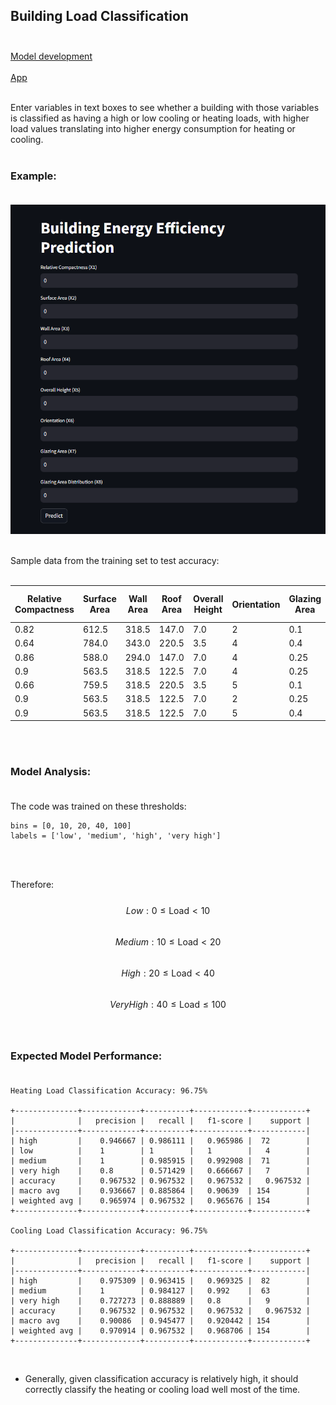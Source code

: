 ## Building Load Classification<br><br>
[Model development](https://github.com/JeffM-Code/PortfolioWork/tree/main/ML/BuildingEnergyEfficiency)<br><br>
[App](https://buildingloadclassifiermodel.streamlit.app/)<br><br>

Enter variables in text boxes to see whether a building with those variables is classified as having a high or low cooling or heating loads, with higher load values translating into higher energy consumption for heating or cooling.<br><br>

### Example:<br><br>
<img src="example.png" alt="example" width="650"/><br><br>

Sample data from the training set to test accuracy:<br><br>

| Relative Compactness | Surface Area | Wall Area | Roof Area | Overall Height | Orientation | Glazing Area | Glazing Area Distribution | Heating Load | Cooling Load |
|----------------------|--------------|-----------|-----------|----------------|-------------|--------------|---------------------------|--------------|--------------|
| 0.82                 | 612.5        | 318.5     | 147.0     | 7.0            | 2           | 0.1          | 1                         | 23.53        | 27.31        |
| 0.64                 | 784.0        | 343.0     | 220.5     | 3.5            | 4           | 0.4          | 2                         | 18.9         | 22.09        |
| 0.86                 | 588.0        | 294.0     | 147.0     | 7.0            | 4           | 0.25         | 2                         | 29.27        | 29.9         |
| 0.9                  | 563.5        | 318.5     | 122.5     | 7.0            | 4           | 0.25         | 1                         | 32.84        | 32.71        |
| 0.66                 | 759.5        | 318.5     | 220.5     | 3.5            | 5           | 0.1          | 4                         | 11.43        | 14.83        |
| 0.9                  | 563.5        | 318.5     | 122.5     | 7.0            | 2           | 0.25         | 2                         | 32.46        | 35.56        |
| 0.9                  | 563.5        | 318.5     | 122.5     | 7.0            | 5           | 0.4          | 1                         | 35.96        | 40.99        |


<br><br>

### Model Analysis:<br><br>
The code was trained on these thresholds:

```
bins = [0, 10, 20, 40, 100]
labels = ['low', 'medium', 'high', 'very high']

```
<br><br>

Therefore:<br><br>
$$Low: 0 \leq \text{Load} < 10$$<br>
$$Medium: 10 \leq \text{Load} < 20$$<br>
$$High:  20 \leq \text{Load} < 40$$<br>
$$Very High:  40 \leq \text{Load} \leq 100$$<br><br>

### Expected Model Performance:<br><br>
```
Heating Load Classification Accuracy: 96.75%

+--------------+-------------+----------+------------+------------+
|              |   precision |   recall |   f1-score |    support |
|--------------+-------------+----------+------------+------------|
| high         |    0.946667 | 0.986111 |   0.965986 |  72        |
| low          |    1        | 1        |   1        |   4        |
| medium       |    1        | 0.985915 |   0.992908 |  71        |
| very high    |    0.8      | 0.571429 |   0.666667 |   7        |
| accuracy     |    0.967532 | 0.967532 |   0.967532 |   0.967532 |
| macro avg    |    0.936667 | 0.885864 |   0.90639  | 154        |
| weighted avg |    0.965974 | 0.967532 |   0.965676 | 154        |
+--------------+-------------+----------+------------+------------+

Cooling Load Classification Accuracy: 96.75%

+--------------+-------------+----------+------------+------------+
|              |   precision |   recall |   f1-score |    support |
|--------------+-------------+----------+------------+------------|
| high         |    0.975309 | 0.963415 |   0.969325 |  82        |
| medium       |    1        | 0.984127 |   0.992    |  63        |
| very high    |    0.727273 | 0.888889 |   0.8      |   9        |
| accuracy     |    0.967532 | 0.967532 |   0.967532 |   0.967532 |
| macro avg    |    0.90086  | 0.945477 |   0.920442 | 154        |
| weighted avg |    0.970914 | 0.967532 |   0.968706 | 154        |
+--------------+-------------+----------+------------+------------+

```
<br>

* Generally, given classification accuracy is relatively high, it should correctly classify the heating or cooling load well most of the time.